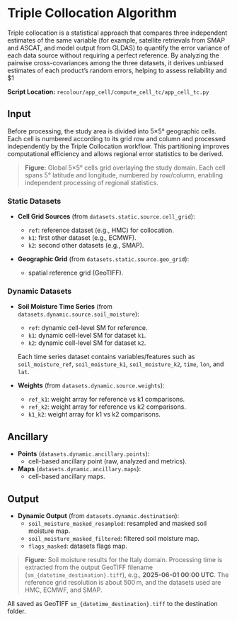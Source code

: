 # Triple Collocation Algorithm

Triple collocation is a statistical approach that compares three independent estimates of the same variable (for example, satellite retrievals from SMAP and ASCAT, and model output from GLDAS) to quantify the error variance of each data source without requiring a perfect reference. By analyzing the pairwise cross-covariances among the three datasets, it derives unbiased estimates of each product’s random errors, helping to assess reliability and \$1

**Script Location:** `recolour/app_cell/compute_cell_tc/app_cell_tc.py`

## Input

Before processing, the study area is divided into 5×5° geographic cells. Each cell is numbered according to its grid row and column and processed independently by the Triple Collocation workflow. This partitioning improves computational efficiency and allows regional error statistics to be derived.



> **Figure:** Global 5×5° cells grid overlaying the study domain. Each cell spans 5° latitude and longitude, numbered by row/column, enabling independent processing of regional statistics.

### Static Datasets

- **Cell Grid Sources** (from `datasets.static.source.cell_grid`):

  - `ref`: reference dataset (e.g., HMC) for collocation.
  - `k1`: first other dataset (e.g., ECMWF).
  - `k2`: second other datasets (e.g., SMAP).

- **Geographic Grid** (from `datasets.static.source.geo_grid`):

  - spatial reference grid (GeoTIFF).

### Dynamic Datasets

- **Soil Moisture Time Series** (from `datasets.dynamic.source.soil_moisture`):

  - `ref`: dynamic cell-level SM for reference.
  - `k1`: dynamic cell-level SM for dataset `k1`.
  - `k2`: dynamic cell-level SM for dataset `k2`.

  Each time series dataset contains variables/features such as `soil_moisture_ref`, `soil_moisture_k1`, `soil_moisture_k2`, `time`, `lon`, and `lat`.

- **Weights** (from `datasets.dynamic.source.weights`):

  - `ref_k1`: weight array for reference vs k1 comparisons.
  - `ref_k2`: weight array for reference vs k2 comparisons.
  - `k1_k2`: weight array for k1 vs k2 comparisons.

## Ancillary

- **Points** (`datasets.dynamic.ancillary.points`):
  - cell-based ancillary point (raw, analyzed and metrics).
- **Maps** (`datasets.dynamic.ancillary.maps`):
  - cell-based ancillary maps.

## Output

- **Dynamic Output** (from `datasets.dynamic.destination`):
  - `soil_moisture_masked_resampled`: resampled and masked soil moisture map.
  - `soil_moisture_masked_filtered`: filtered soil moisture map.
  - `flags_masked`: datasets flags map.





> **Figure:** Soil moisture results for the Italy domain. Processing time is extracted from the output GeoTIFF filename (`sm_{datetime_destination}.tiff`), e.g., **2025-06-01 00:00 UTC**. The reference grid resolution is about 500 m, and the datasets used are HMC, ECMWF, and SMAP.&#x20;

All saved as GeoTIFF `sm_{datetime_destination}.tiff` to the destination folder.

